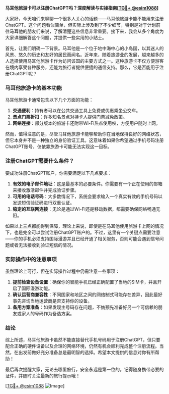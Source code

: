 **马耳他旅游卡可以注册ChatGPT吗？深度解读与实操指南[[TG💪+ @esim1088](https://t.me/s/esim1088)]**

大家好，今天咱们来聊聊一个很多人关心的话题——马耳他旅游卡能不能用来注册ChatGPT。这个问题看似简单，但实际上涉及到了不少细节，特别是对于计划前往马耳他的朋友们来说，了解清楚这些信息非常重要。接下来，我会从多个角度为大家详细解答这个问题，并提供一些实用的小贴士。

首先，让我们明确一下背景。马耳他是一个位于地中海中心的小岛国，以其迷人的风景、悠久的历史和友好的居民而闻名。近年来，随着旅游业的发展，越来越多的人选择使用马耳他旅游卡作为访问该国的主要方式之一。这种旅游卡不仅方便游客在境内享受各种服务，还能为旅行者提供便捷的通信支持。那么，它是否能用于注册ChatGPT呢？

### 马耳他旅游卡的基本功能

马耳他旅游卡通常包含以下几个方面的功能：

1. **交通便利**：持有者可以在公共交通工具上免费或优惠乘坐公交车。
2. **景点门票折扣**：许多知名景点对持卡人提供门票减免政策。
3. **网络连接**：部分版本的旅游卡还附带Wi-Fi热点使用权，方便用户随时上网。

然而，值得注意的是，尽管马耳他旅游卡能够帮助你在当地保持良好的网络状态，但它本身并不是一种独立的身份验证工具。这意味着如果你希望通过手机号码注册ChatGPT账号，仅依靠旅游卡可能无法实现这一目标。

### 注册ChatGPT需要什么条件？

要成功注册ChatGPT账户，你需要满足以下几点要求：

1. **有效的电子邮件地址**：这是最基本的必要条件。你需要有一个正在使用的邮箱来接收激活邮件并完成验证步骤。
2. **可用的电话号码**：大多数情况下，系统会要求输入一个真实有效的手机号码以发送短信验证码进行双重认证。
3. **稳定的互联网连接**：无论是通过Wi-Fi还是移动数据，都需要确保网络畅通无阻。

如果以上三点都能得到保障，理论上来说，即使是在马耳他使用旅游卡上网的情况下，也是完全可以尝试注册ChatGPT账户的。不过，这里有一个关键点需要注意——你的手机必须支持国际漫游并且已经开通了相关服务，否则可能会遇到信号问题或者无法接收到验证短信的情况。

### 实际操作中的注意事项

虽然理论上可行，但在实际操作过程中仍需注意一些事项：

1. **提前检查设备设置**：确保你的智能手机已经正确配置了当地的SIM卡，并且开启了国际漫游功能。
2. **确认运营商兼容性**：不同国家和地区之间的网络制式可能存在差异，因此最好事先咨询当地运营商是否支持你的设备。
3. **备用方案准备**：如果发现主号码存在问题，不妨预先准备好另一个可信赖的朋友或家人的号码作为备选方案。

### 结论

综上所述，马耳他旅游卡虽然不能直接替代手机号码用于注册ChatGPT，但只要配合正确的硬件设备以及合理的网络环境，仍然有机会顺利完成整个注册流程。当然，在出发前做好充分准备总是最明智的选择。希望本文提供的信息对你有所帮助！

最后再次提醒大家，无论去哪里旅行，安全永远是第一位的。记得随身携带必要的证件，并随时关注最新的旅行提示哦！

[[TG💪+ @esim1088](https://t.me/s/esim1088) ![Image](https://i.postimg.cc/4NQfJmqS/Snipaste-2025-05-13-00-14-12.png)]